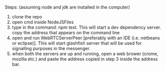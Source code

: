 Steps: (assuming node and jdk are installed in the computer)
1. clone the repo
2. open cmd inside NodeJSFiles
3. type in the command: npm test. This will start a dev dependency server. copy the address that appears on the command line
4. open and run WebRTCServerPeer [preferably with an IDE (i.e. netbeans or eclipse)]. This will start glashfish server
   that will be used for signalling purposes in the messenger.
5. when both the servers are up and running, open a web brower (crome, mozilla etc.) 
   and paste the address copied in step 3 inside the address bar.
